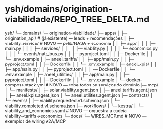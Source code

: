 # ysh/domains/origination-viabilidade/REPO_TREE_DELTA.md
ysh/
└─ domains/
   └─ origination-viabilidade/
      ├─ apps/
      │  ├─ origination_api/                      # (já existente) — leads + recomendações
      │  ├─ viability_service/                    # NOVO — pvlib/NASA + economia
      │  │  ├─ app/
      │  │  │  ├─ main.py
      │  │  │  ├─ services/
      │  │  │  │  ├─ viability.py
      │  │  │  │  └─ economics.py
      │  │  │  └─ events/nats_bus.py
      │  │  ├─ pyproject.toml
      │  │  ├─ Dockerfile
      │  │  └─ .env.example
      │  ├─ aneel_tariffs/
      │  │  ├─ app/main.py
      │  │  ├─ pyproject.toml
      │  │  ├─ Dockerfile
      │  │  └─ .env.example
      │  ├─ aneel_kpis/
      │  │  ├─ app/main.py
      │  │  ├─ pyproject.toml
      │  │  ├─ Dockerfile
      │  │  └─ .env.example
      │  ├─ aneel_utilities/
      │  │  ├─ app/main.py
      │  │  ├─ pyproject.toml
      │  │  ├─ Dockerfile
      │  │  └─ .env.example
      │  └─ docker-compose.stack.yml              # NOVO — sobe todos os serviços do domínio
      ├─ mcp/
      │  └─ manifests/
      │     ├─ solar.viability.agent.json
      │     ├─ aneel.tariffs.agent.json
      │     ├─ aneel.kpis.agent.json
      │     └─ aneel.utilities.agent.json
      ├─ contracts/
      │  └─ events/
      │     ├─ viability.requested.v1.schema.json
      │     └─ viability.completed.v1.schema.json
      ├─ workflows/
      │  └─ kestra/
      │     └─ viability_and_economics.yaml       # NOVO — orquestra a cadeia viability→tariffs→economics
      └─ docs/
         └─ WIRES_MCP.md                          # NOVO — exemplos de wiring A2A/MCP
